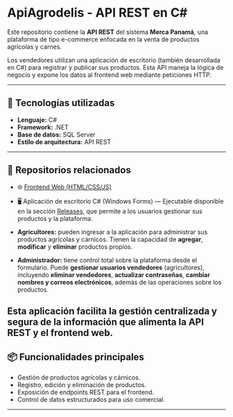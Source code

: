 # ApiAgrodelis - API REST en C#

Este repositorio contiene la **API REST** del sistema **Merca Panamá**, una plataforma de tipo e-commerce enfocada en la venta de productos agrícolas y carnes.

Los vendedores utilizan una aplicación de escritorio (también desarrollada en C#) para registrar y publicar sus productos. Esta API maneja la lógica de negocio y expone los datos al frontend web mediante peticiones HTTP.

---

## 🔧 Tecnologías utilizadas

- **Lenguaje:** C#
- **Framework:** .NET
- **Base de datos:** SQL Server
- **Estilo de arquitectura:** API REST

---

## 🔗 Repositorios relacionados

- 🌐 [Frontend Web (HTML/CSS/JS)](https://github.com/kelvinhe04/Semestral-SoftV)
  
- 🖥️ Aplicación de escritorio C# (Windows Forms) — Ejecutable disponible en la sección [Releases](https://github.com/tu-usuario/tu-repo/releases), que permite a los usuarios gestionar sus productos y la plataforma.
- **Agricultores:** pueden ingresar a la aplicación para administrar sus productos agrícolas y cárnicos. Tienen la capacidad de **agregar**, **modificar** y **eliminar** productos propios.
- **Administrador:** tiene control total sobre la plataforma desde el formulario. Puede **gestionar usuarios vendedores** (agricultores), incluyendo **eliminar vendedores**, **actualizar contraseñas**, **cambiar nombres y correos electrónicos**, además de las operaciones sobre los productos.

Esta aplicación facilita la gestión centralizada y segura de la información que alimenta la API REST y el frontend web.
---

## 📦 Funcionalidades principales

- Gestión de productos agrícolas y cárnicos.
- Registro, edición y eliminación de productos.
- Exposición de endpoints REST para el frontend.
- Control de datos estructurados para uso comercial.

---
